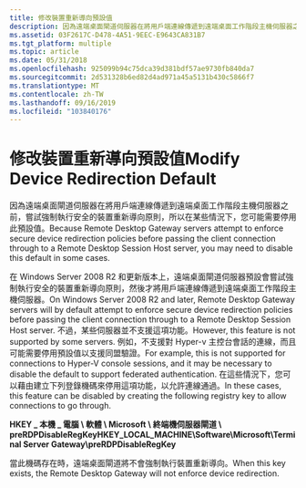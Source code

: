 ```yaml
---
title: 修改裝置重新導向預設值
description: 因為遠端桌面閘道伺服器在將用戶端連線傳遞到遠端桌面工作階段主機伺服器之前，嘗試強制執行安全的裝置重新導向原則，所以在某些情況下，您可能需要停用此預設值。
ms.assetid: 03F2617C-D478-4A51-9EEC-E9643CA831B7
ms.tgt_platform: multiple
ms.topic: article
ms.date: 05/31/2018
ms.openlocfilehash: 925099b94c75dca39d381bdf57ae9730fb840da7
ms.sourcegitcommit: 2d531328b6ed82d4ad971a45a5131b430c5866f7
ms.translationtype: MT
ms.contentlocale: zh-TW
ms.lasthandoff: 09/16/2019
ms.locfileid: "103840176"
---
```

# <a name="modify-device-redirection-default"></a><span data-ttu-id="c878a-103">修改裝置重新導向預設值</span><span class="sxs-lookup"><span data-stu-id="c878a-103">Modify Device Redirection Default</span></span>

<span data-ttu-id="c878a-104">因為遠端桌面閘道伺服器在將用戶端連線傳遞到遠端桌面工作階段主機伺服器之前，嘗試強制執行安全的裝置重新導向原則，所以在某些情況下，您可能需要停用此預設值。</span><span class="sxs-lookup"><span data-stu-id="c878a-104">Because Remote Desktop Gateway servers attempt to enforce secure device redirection policies before passing the client connection through to a Remote Desktop Session Host server, you may need to disable this default in some cases.</span></span>

<span data-ttu-id="c878a-105">在 Windows Server 2008 R2 和更新版本上，遠端桌面閘道伺服器預設會嘗試強制執行安全的裝置重新導向原則，然後才將用戶端連線傳遞到遠端桌面工作階段主機伺服器。</span><span class="sxs-lookup"><span data-stu-id="c878a-105">On Windows Server 2008 R2 and later, Remote Desktop Gateway servers will by default attempt to enforce secure device redirection policies before passing the client connection through to a Remote Desktop Session Host server.</span></span> <span data-ttu-id="c878a-106">不過，某些伺服器並不支援這項功能。</span><span class="sxs-lookup"><span data-stu-id="c878a-106">However, this feature is not supported by some servers.</span></span> <span data-ttu-id="c878a-107">例如，不支援對 Hyper-v 主控台會話的連線，而且可能需要停用預設值以支援同盟驗證。</span><span class="sxs-lookup"><span data-stu-id="c878a-107">For example, this is not supported for connections to Hyper-V console sessions, and it may be necessary to disable the default to support federated authentication.</span></span> <span data-ttu-id="c878a-108">在這些情況下，您可以藉由建立下列登錄機碼來停用這項功能，以允許連線通過。</span><span class="sxs-lookup"><span data-stu-id="c878a-108">In these cases, this feature can be disabled by creating the following registry key to allow connections to go through.</span></span>

<span data-ttu-id="c878a-109">**HKEY \_ 本機 \_ 電腦 \\ 軟體 \\ Microsoft \\ 終端機伺服器閘道 \\ preRDPDisableRegKey**</span><span class="sxs-lookup"><span data-stu-id="c878a-109">**HKEY\_LOCAL\_MACHINE\\Software\\Microsoft\\Terminal Server Gateway\\preRDPDisableRegKey**</span></span>

<span data-ttu-id="c878a-110">當此機碼存在時，遠端桌面閘道將不會強制執行裝置重新導向。</span><span class="sxs-lookup"><span data-stu-id="c878a-110">When this key exists, the Remote Desktop Gateway will not enforce device redirection.</span></span>

 

 




